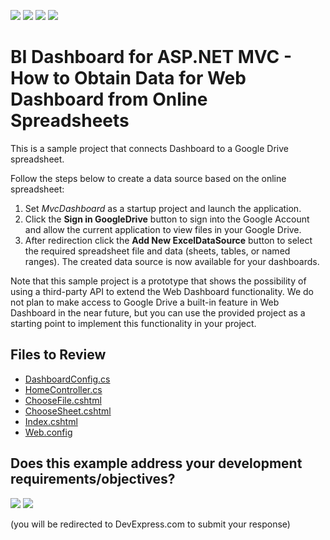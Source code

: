 <!-- default badges list -->
![](https://img.shields.io/endpoint?url=https://codecentral.devexpress.com/api/v1/VersionRange/128579139/24.2.1%2B)
[![](https://img.shields.io/badge/Open_in_DevExpress_Support_Center-FF7200?style=flat-square&logo=DevExpress&logoColor=white)](https://supportcenter.devexpress.com/ticket/details/T549666)
[![](https://img.shields.io/badge/📖_How_to_use_DevExpress_Examples-e9f6fc?style=flat-square)](https://docs.devexpress.com/GeneralInformation/403183)
[![](https://img.shields.io/badge/💬_Leave_Feedback-feecdd?style=flat-square)](#does-this-example-address-your-development-requirementsobjectives)
<!-- default badges end -->
# BI Dashboard for ASP.NET MVC - How to Obtain Data for Web Dashboard from Online Spreadsheets

This is a sample project that connects Dashboard to a Google Drive spreadsheet. 

Follow the steps below to create a data source based on the online spreadsheet:

1. Set *MvcDashboard* as a startup project and launch the application.
2. Click the **Sign in GoogleDrive** button to sign into the Google Account and allow the current application to view files in your Google Drive. 
3. After redirection click the **Add New ExcelDataSource** button to select the required spreadsheet file and data (sheets, tables, or named ranges). 
The created data source is now available for your dashboards.

Note that this sample project is a prototype that shows the possibility of using a third-party API to extend the Web Dashboard functionality. We do not plan to make access to Google Drive a built-in feature in Web Dashboard in the near future, but you can use the provided project as a starting point to implement this functionality in your project.

## Files to Review

* [DashboardConfig.cs](./CS/MvcDashboard/App_Start/DashboardConfig.cs)
* [HomeController.cs](./CS/MvcDashboard/Controllers/HomeController.cs)
* [ChooseFile.cshtml](./CS/MvcDashboard/Views/Home/ChooseFile.cshtml)
* [ChooseSheet.cshtml](./CS/MvcDashboard/Views/Home/ChooseSheet.cshtml)
* [Index.cshtml](./CS/MvcDashboard/Views/Home/Index.cshtml)
* [Web.config](./CS/MvcDashboard/Web.config)
<!-- feedback -->
## Does this example address your development requirements/objectives?

[<img src="https://www.devexpress.com/support/examples/i/yes-button.svg"/>](https://www.devexpress.com/support/examples/survey.xml?utm_source=github&utm_campaign=mvc-dashboard-obtain-data-from-online-spreadsheets&~~~was_helpful=yes) [<img src="https://www.devexpress.com/support/examples/i/no-button.svg"/>](https://www.devexpress.com/support/examples/survey.xml?utm_source=github&utm_campaign=mvc-dashboard-obtain-data-from-online-spreadsheets&~~~was_helpful=no)

(you will be redirected to DevExpress.com to submit your response)
<!-- feedback end -->
